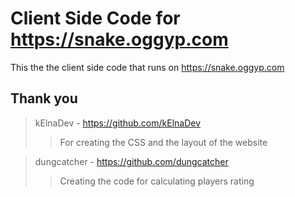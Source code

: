# Client Side Code for https://snake.oggyp.com
This the the client side code that runs on https://snake.oggyp.com

## Thank you

> kElnaDev - https://github.com/kElnaDev
>
>> For creating the CSS and the layout of the website

> dungcatcher - https://github.com/dungcatcher
>
>> Creating the code for calculating players rating

